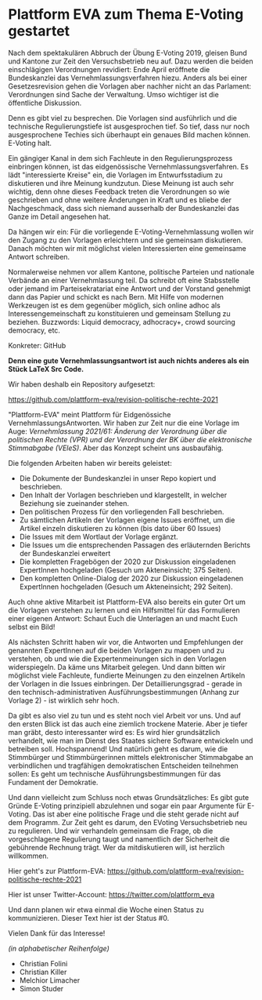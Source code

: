 # Plattform EVA zum Thema E-Voting gestartet

Nach dem spektakulären Abbruch der Übung E-Voting 2019, gleisen Bund und Kantone zur Zeit den Versuchsbetrieb neu auf. Dazu werden die beiden einschlägigen Verordnungen revidiert: Ende April eröffnete die Bundeskanzlei das Vernehmlassungsverfahren hiezu.  Anders als bei einer Gesetzesrevision gehen die Vorlagen aber nachher nicht an das Parlament: Verordnungen sind Sache der Verwaltung.  Umso wichtiger ist die öffentliche Diskussion.

Denn es gibt viel zu besprechen. Die Vorlagen sind ausführlich und die technische Regulierungstiefe ist ausgesprochen tief. So tief, dass nur noch ausgesprochene Techies sich überhaupt ein genaues Bild machen können. E-Voting halt.

Ein gängiger Kanal in dem sich Fachleute in den Regulierungsprozess einbringen können, ist das eidgenössische Vernehmlassungsverfahren. Es lädt "interessierte Kreise" ein, die Vorlagen im Entwurfsstadium zu diskutieren und ihre Meinung kundzutun. Diese Meinung ist auch sehr wichtig, denn ohne dieses Feedback treten die Verordnungen so wie geschrieben und ohne weitere Änderungen in Kraft und es bliebe der Nachgeschmack, dass sich niemand ausserhalb der Bundeskanzlei das Ganze im Detail angesehen hat.

Da hängen wir ein: Für die vorliegende E-Voting-Vernehmlassung wollen wir den Zugang zu den Vorlagen erleichtern und sie gemeinsam diskutieren. Danach möchten wir mit möglichst vielen Interessierten eine gemeinsame Antwort schreiben.

Normalerweise nehmen vor allem Kantone, politische Parteien und nationale Verbände an einer Vernehmlassung teil. Da schreibt oft eine Stabsstelle oder jemand im Parteisekratariat eine Antwort und der Vorstand genehmigt dann das Papier und schickt es nach Bern.  Mit Hilfe von modernen Werkzeugen ist es dem gegenüber möglich, sich online adhoc als Interessengemeinschaft zu konstituieren und gemeinsam Stellung zu beziehen. Buzzwords: Liquid democracy, adhocracy+, crowd sourcing democracy, etc.

Konkreter: GitHub

**Denn eine gute Vernehmlassungsantwort ist auch nichts anderes als ein Stück LaTeX Src Code.**

Wir haben deshalb ein Repository aufgesetzt:

https://github.com/plattform-eva/revision-politische-rechte-2021

"Plattform-EVA" meint Plattform für Eidgenössiche VernehmlassungsAntworten.  Wir haben zur Zeit nur die eine Vorlage im Auge: *Vernehmlassung 2021/61: Änderung der Verordnung über die politischen Rechte (VPR) und der Verordnung der BK über die elektronische Stimmabgabe (VEleS)*. Aber das Konzept scheint uns ausbaufähig.

Die folgenden Arbeiten haben wir bereits geleistet:

* Die Dokumente der Bundeskanzlei in unser Repo kopiert und beschrieben.
* Den Inhalt der Vorlagen beschrieben und klargestellt, in welcher Beziehung sie zueinander stehen.
* Den politischen Prozess für den vorliegenden Fall beschrieben.
* Zu sämtlichen Artikeln der Vorlagen eigene Issues eröffnet, um
  die Artikel einzeln diskutieren zu können (bis dato über 60 Issues)
* Die Issues mit dem Wortlaut der Vorlage ergänzt.
* Die Issues um die entsprechenden Passagen des erläuternden Berichts der Bundeskanzlei erweitert
* Die kompletten Fragebögen der 2020 zur Diskussion eingeladenen ExpertInnen hochgeladen (Gesuch um Akteneinsicht; 375 Seiten).
* Den kompletten Online-Dialog der 2020 zur Diskussion eingeladenen ExpertInnen hochgeladen (Gesuch um Akteneinsicht; 292 Seiten).

Auch ohne aktive Mitarbeit ist Plattform-EVA also bereits ein guter Ort um die Vorlagen verstehen zu lernen und ein Hilfsmittel für das Formulieren einer eigenen Antwort: Schaut Euch die Unterlagen an und macht Euch selbst ein Bild!

Als nächsten Schritt haben wir vor, die Antworten und Empfehlungen der genannten ExpertInnen auf die beiden Vorlagen zu mappen und zu verstehen, ob und wie die Expertenmeinungen sich in den Vorlagen widerspiegeln. Da käme uns Mitarbeit gelegen. Und dann bitten wir möglichst viele Fachleute, fundierte Meinungen zu den einzelnen Artikeln der Vorlagen in die Issues einbringen. Der Detaillierungsgrad - gerade in den technisch-administrativen Ausführungsbestimmungen (Anhang zur Vorlage 2) - ist wirklich sehr hoch.

Da gibt es also viel zu tun und es steht noch viel Arbeit vor uns. Und auf den ersten Blick ist das auch eine ziemlich trockene Materie. Aber je tiefer man gräbt, desto interessanter wird es: Es wird hier grundsätzlich verhandelt, wie man im Dienst des Staates sichere Software entwickeln und betreiben soll. Hochspannend! Und natürlich geht es darum, wie die Stimmbürger und Stimmbürgerinnen mittels elektronischer Stimmabgabe an verbindlichen und tragfähigen demokratischen Entscheiden teilnehmen sollen: Es geht um technische Ausführungsbestimmungen für das Fundament der Demokratie.

Und dann vielleicht zum Schluss noch etwas Grundsätzliches: Es gibt gute Gründe E-Voting prinzipiell abzulehnen und sogar ein paar Argumente für E-Voting. Das ist aber eine politische Frage und die steht gerade nicht auf dem Programm. Zur Zeit geht es darum, den EVoting Versuchsbetrieb neu zu regulieren. Und wir verhandeln gemeinsam die Frage, ob die vorgeschlagene Regulierung taugt und namentlich der Sicherheit die gebührende Rechnung trägt. Wer da mitdiskutieren will, ist herzlich willkommen.

Hier geht's zur Plattform-EVA: https://github.com/plattform-eva/revision-politische-rechte-2021

Hier ist unser Twitter-Account: https://twitter.com/plattform_eva

Und dann planen wir etwa einmal die Woche einen Status zu kommunizieren. Dieser Text hier ist der Status #0.

Vielen Dank für das Interesse!

*(in alphabetischer Reihenfolge)*

* Christian Folini
* Christian Killer
* Melchior Limacher
* Simon Studer



